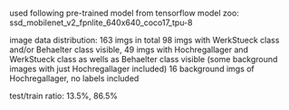 

used following pre-trained model from tensorflow model zoo: ssd_mobilenet_v2_fpnlite_640x640_coco17_tpu-8

image data distribution: 
163 imgs in total
98 imgs with WerkStueck class and/or Behaelter class visible, 
49 imgs with Hochregallager and WerkStueck class as wells as Behaelter class visible (some background images with just Hochregallager included)
16 background imgs of Hochregallager, no labels included

test/train ratio: 13.5%, 86.5%

